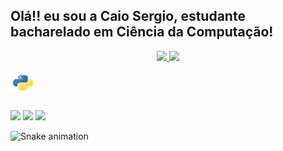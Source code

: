 ## Olá!! eu sou a Caio Sergio, estudante bacharelado em Ciência da Computação!
<div align="center">
  <a href="https://github.com/Serginho13">
  <img height="180em" src="https://github-readme-stats.vercel.app/api?username=Serginho13&show_icons=true&theme=dracula&include_all_commits=true&count_private=true"/>
  <img height="180em" src="https://github-readme-stats.vercel.app/api/top-langs/?username=Serginho13&layout=compact&langs_count=7&theme=dracula"/>
</div>
<div style="display: inline_block"><br>
  <img align="center" alt="Serginho-Python" height="30" width="40" src="https://raw.githubusercontent.com/devicons/devicon/master/icons/python/python-original.svg">
</div>
  
  ##
 
<div> 
  <a href="https://instagram.com/serginho_nascimento13" target="_blank"><img src="https://img.shields.io/badge/-Instagram-%23E4405F?style=for-the-badge&logo=instagram&logoColor=white" target="_blank"></a>
  <a href = "mailto:caio.s.nascimento13@gmail.com"><img src="https://img.shields.io/badge/-Gmail-%23333?style=for-the-badge&logo=gmail&logoColor=white" target="_blank"></a>
  <a href="https://www.linkedin.com/in/caiosergionascimento" target="_blank"><img src="https://img.shields.io/badge/-LinkedIn-%230077B5?style=for-the-badge&logo=linkedin&logoColor=white" target="_blank"></a> 
 
 ![Snake animation](https://github.com/Serginho13/Serginho13/blob/output/github-contribution-grid-snake.svg)
 
</div>

